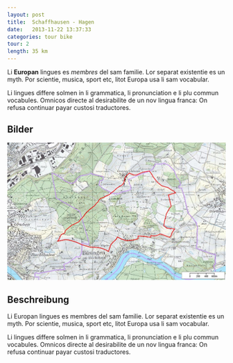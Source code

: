 ```yaml
---
layout: post
title:  Schaffhausen - Hagen
date:   2013-11-22 13:37:33
categories: tour bike 
tour: 2
length: 35 km
---
```


Li **Europan** lingues es _membres_ del sam familie. Lor separat existentie es un myth. Por scientie, musica, sport etc, litot Europa usa li sam vocabular.

Li lingues differe solmen in li grammatica, li pronunciation e li plu commun vocabules. Omnicos directe al desirabilite de un nov lingua franca: On refusa continuar payar custosi traductores. 

## Bilder
![buesingen-gennersbrunn](/images/buesingen-gennersbrunn.jpg)

## Beschreibung
Li Europan lingues es membres del sam familie. Lor separat existentie es un myth. Por scientie, musica, sport etc, litot Europa usa li sam vocabular.

Li lingues differe solmen in li grammatica, li pronunciation e li plu commun vocabules. Omnicos directe al desirabilite de un nov lingua franca: On refusa continuar payar custosi traductores.


